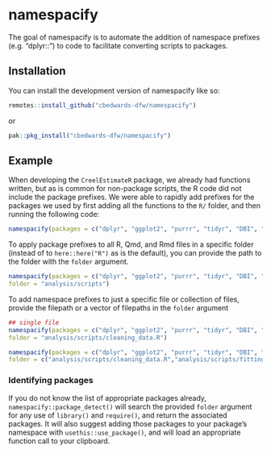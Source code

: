 
<!-- README.md is generated from README.Rmd. Please edit that file -->

# namespacify

<!-- badges: start -->
<!-- badges: end -->

The goal of namespacify is to automate the addition of namespace
prefixes (e.g. “dplyr::”) to code to facilitate converting scripts to
packages.

## Installation

You can install the development version of namespacify like so:

``` r
remotes::install_github("cbedwards-dfw/namespacify")
```

or

``` r
pak::pkg_install("cbedwards-dfw/namespacify")
```

## Example

When developing the `CreelEstimateR` package, we already had functions
written, but as is common for non-package scripts, the R code did not
include the package prefixes. We were able to rapidly add prefixes for
the packages we used by first adding all the functions to the `R/`
folder, and then running the following code:

``` r
namespacify(packages = c("dplyr", "ggplot2", "purrr", "tidyr", "DBI", "readr", "stringr", "tidyselect"))
```

To apply package prefixes to all R, Qmd, and Rmd files in a specific
folder (instead of to `here::here("R")` as is the default), you can
provide the path to the folder with the `folder` argument.

``` r
namespacify(packages = c("dplyr", "ggplot2", "purrr", "tidyr", "DBI", "readr", "stringr", "tidyselect"),
folder = "analysis/scripts")
```

To add namespace prefixes to just a specific file or collection of
files, provide the filepath or a vector of filepaths in the `folder`
argument

``` r
## single file
namespacify(packages = c("dplyr", "ggplot2", "purrr", "tidyr", "DBI", "readr", "stringr", "tidyselect"),
folder = "analysis/scripts/cleaning_data.R")

namespacify(packages = c("dplyr", "ggplot2", "purrr", "tidyr", "DBI", "readr", "stringr", "tidyselect"),
folder = c("analysis/scripts/cleaning_data.R","analysis/scripts/fitting_models.R"))
```

### Identifying packages

If you do not know the list of appropriate packages already,
`namespacify::package_detect()` will search the provided `folder`
argument for any use of `library()` and `require()`, and return the
associated packages. It will also suggest adding those packages to your
package’s namespace with `usethis::use_package()`, and will load an
appropriate function call to your clipboard.
